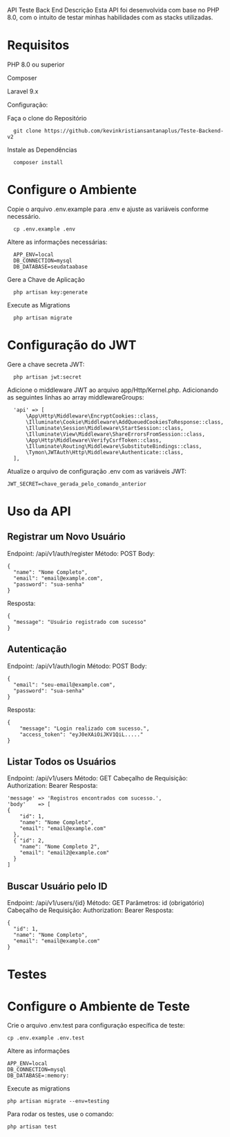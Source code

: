 API Teste Back End Descrição Esta API foi desenvolvida com base no PHP 8.0, com o intuito de testar minhas habilidades com as stacks utilizadas.

# Requisitos 

PHP 8.0 ou superior 

Composer

Laravel 9.x 

Configuração:

Faça o clone do Repositório 
```
  git clone https://github.com/kevinkristiansantanaplus/Teste-Backend-v2
```

Instale as Dependências 
```
  composer install
```

# Configure o Ambiente

Copie o arquivo .env.example para .env e ajuste as variáveis conforme necessário. 
```
  cp .env.example .env
```

Altere as informações necessárias:
```
  APP_ENV=local 
  DB_CONNECTION=mysql
  DB_DATABASE=seudataabase
```
Gere a Chave de Aplicação 
```
  php artisan key:generate
```
Execute as Migrations
```
  php artisan migrate
```

# Configuração do JWT
Gere a chave secreta JWT:
```
  php artisan jwt:secret
```
Adicione o middleware JWT ao arquivo app/Http/Kernel.php.
Adicionando as seguintes linhas ao array middlewareGroups:
```
  'api' => [
      \App\Http\Middleware\EncryptCookies::class,
      \Illuminate\Cookie\Middleware\AddQueuedCookiesToResponse::class,
      \Illuminate\Session\Middleware\StartSession::class,
      \Illuminate\View\Middleware\ShareErrorsFromSession::class,
      \App\Http\Middleware\VerifyCsrfToken::class,
      \Illuminate\Routing\Middleware\SubstituteBindings::class,
      \Tymon\JWTAuth\Http\Middleware\Authenticate::class,
  ],
```
Atualize o arquivo de configuração .env com as variáveis JWT:
```
JWT_SECRET=chave_gerada_pelo_comando_anterior
```

# Uso da API

## Registrar um Novo Usuário 
Endpoint: /api/v1/auth/register 
Método: POST 
Body: 
```
{
  "name": "Nome Completo",
  "email": "email@example.com",
  "password": "sua-senha"
}
```
Resposta:
```
{
  "message": "Usuário registrado com sucesso"
}
```

## Autenticação 
Endpoint: /api/v1/auth/login 
Método: POST
Body: 
```
{
  "email": "seu-email@example.com",
  "password": "sua-senha"
}
```
Resposta: 
```
{
	"message": "Login realizado com sucesso.",
	"access_token": "eyJ0eXAiOiJKV1QiL....."
}
```

## Listar Todos os Usuários 
Endpoint: /api/v1/users 
Método: GET 
Cabeçalho de Requisição: Authorization: Bearer 
Resposta: 
```
'message' => 'Registros encontrados com sucesso.',
'body'    => [
{ 
    "id": 1, 
    "name": "Nome Completo", 
    "email": "email@example.com" 
  }, 
  { "id": 2, 
    "name": "Nome Completo 2", 
    "email": "email2@example.com" 
  } 
]
```

## Buscar Usuário pelo ID 
Endpoint: /api/v1/users/{id}
Método: GET 
Parâmetros: id (obrigatório) 
Cabeçalho de Requisição: Authorization: Bearer 
Resposta: 
```
{
  "id": 1,
  "name": "Nome Completo",
  "email": "email@example.com"
}
```

# Testes

# Configure o Ambiente de Teste

Crie o arquivo .env.test para configuração específica de teste: 
```
cp .env.example .env.test
```

Altere as informações
```
APP_ENV=local 
DB_CONNECTION=mysql
DB_DATABASE=:memory:
```

Execute as migrations
```
php artisan migrate --env=testing
```

Para rodar os testes, use o comando:
```
php artisan test
```
